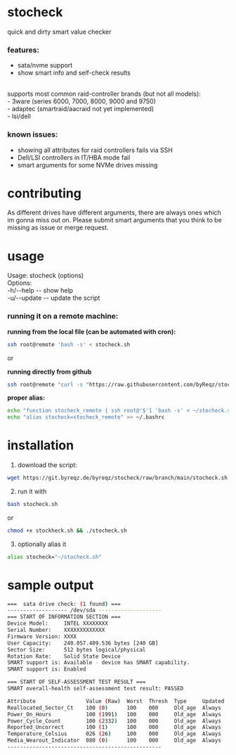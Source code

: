 # stocheck
quick and dirty smart value checker

### features: 
- sata/nvme support
- show smart info and self-check results
<br>
supports most common raid-controller brands (but not all models): <br>
- 3ware (series 6000, 7000, 8000, 9000 and 9750) <br>
- adaptec (smartraid/aacraid not yet implemented) <br>
- lsi/dell <br>

### known issues:
- showing all attributes for raid controllers fails via SSH
- Dell/LSI controllers in IT/HBA mode fail
- smart arguments for some NVMe drives missing

# contributing
As different drives have different arguments, there are always ones which im gonna miss out on. Please submit smart arguments that you think to be missing as issue or merge request.

# usage
Usage: stocheck (options) <br>
Options: <br>
 -h/--help -- show help <br>
 -u/--update -- update the script <br>

### **running it on a remote machine:**
**running from the local file (can be automated with cron):**
```bash
ssh root@remote 'bash -s' < stocheck.sh
```

or

**running directly from github**
```bash
ssh root@remote "curl -s "https://raw.githubusercontent.com/byReqz/stocheck/main/stocheck.sh" | bash"
```

**proper alias:**
```bash
echo "function stocheck_remote { ssh root@'$'1 'bash -s' < ~/stocheck.sh; }" >> ~/.bashrc
echo "alias stocheck=stocheck_remote" >> ~/.bashrc
```

# installation
1. download the script: <br>
```bash
wget https://git.byreqz.de/byreqz/stocheck/raw/branch/main/stocheck.sh
```
2. run it with <br>
```bash
bash stocheck.sh
```
or <br>
```bash
chmod +x stockheck.sh && ./stocheck.sh
```
3. optionally alias it <br>
```bash
alias stocheck="~/stocheck.sh"
```

# sample output
```bash
===  sata drive check: (1 found) ===
------------------- /dev/sda --------------------
=== START OF INFORMATION SECTION ===
Device Model:     INTEL XXXXXXXX
Serial Number:    XXXXXXXXXXXXX
Firmware Version: XXXX
User Capacity:    240.057.409.536 bytes [240 GB]
Sector Size:      512 bytes logical/physical
Rotation Rate:    Solid State Device
SMART support is: Available - device has SMART capability.
SMART support is: Enabled

=== START OF SELF-ASSESSMENT TEST RESULT ===
SMART overall-health self-assessment test result: PASSED

Attribute                Value (Raw)  Worst  Thresh  Type     Updated  Failed
Reallocated_Sector_Ct    100 (0)      100    000     Old_age  Always   -
Power_On_Hours           100 (1991)   100    000     Old_age  Always   -
Power_Cycle_Count        100 (2332)   100    000     Old_age  Always   -
Reported_Uncorrect       100 (1)      100    000     Old_age  Always   -
Temperature_Celsius      026 (26)     100    000     Old_age  Always   -
Media_Wearout_Indicator  080 (0)      100    000     Old_age  Always   -
-------------------------------------------------
```
